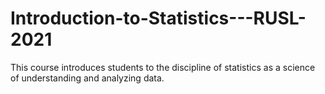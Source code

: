 # Introduction-to-Statistics---RUSL-2021
This course introduces students to the discipline of statistics as a science of understanding and analyzing data.
